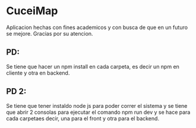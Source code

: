 # CuceiMap
Aplicacion hechas con fines academicos y con busca de que en un futuro se mejore. Gracias por su atencion.
## PD:
Se tiene que hacer un npm install en cada carpeta, es decir un npm en cliente y otra en backend.
## PD 2:
Se tiene que tener instaldo node js para poder correr el sistema y se tiene que abrir 2 consolas para ejecutar el comando npm run dev y se hace para cada carpetaes decir, una para el front y otra para el backend.
